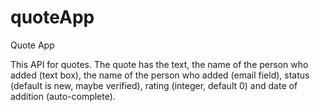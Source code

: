 # quoteApp

Quote App

This API for quotes. The quote has the text, the name of the person who added (text box), the name of the person who added (email field), status (default is new, maybe verified), rating (integer, default 0) and date of addition (auto-complete).
